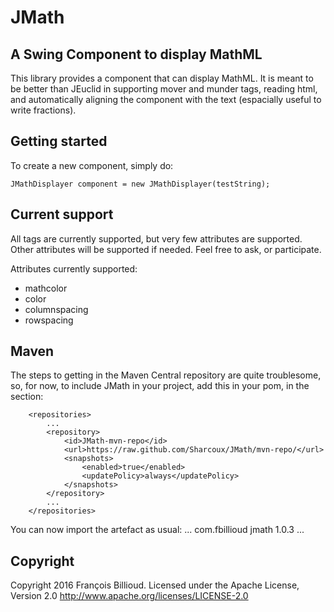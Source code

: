 # JMath
## A Swing Component to display MathML

This library provides a component that can display MathML. It is meant to be better than JEuclid in supporting mover and munder tags, reading html, and automatically aligning the component with the text (espacially useful to write fractions).

## Getting started

To create a new component, simply do:

    JMathDisplayer component = new JMathDisplayer(testString);

## Current support

All tags are currently supported, but very few attributes are supported. Other attributes will be supported if needed. Feel free to ask, or participate.

Attributes currently supported:

- mathcolor
- color
- columnspacing
- rowspacing

## Maven

The steps to getting in the Maven Central repository are quite troublesome, so, for now, to include JMath in your project, add this in your pom, in the <repositories> section:

        <repositories>
            ...
            <repository>
                <id>JMath-mvn-repo</id>
                <url>https://raw.github.com/Sharcoux/JMath/mvn-repo/</url>
                <snapshots>
                    <enabled>true</enabled>
                    <updatePolicy>always</updatePolicy>
                </snapshots>
            </repository>
            ...
        </repositories>

You can now import the artefact as usual:
	    <dependencies>
	        ...
		    <dependency>
			    <groupId>com.fbillioud</groupId>
			    <artifactId>jmath</artifactId>
			    <version>1.0.3</version>
		    </dependency>
		    ...
        </dependencies>
        
## Copyright

Copyright 2016 François Billioud.
Licensed under the Apache License, Version 2.0
http://www.apache.org/licenses/LICENSE-2.0
